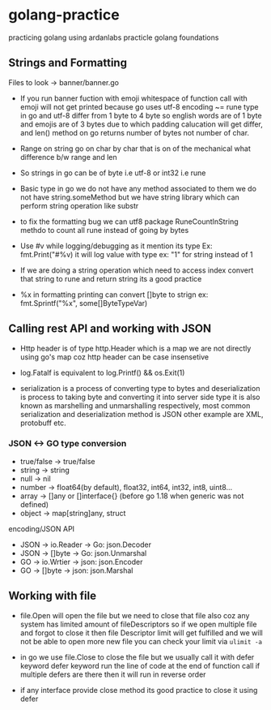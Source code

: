 # golang-practice
practicing golang using ardanlabs practicle golang foundations 

## Strings and Formatting

Files to look -> banner/banner.go

- If you run banner fuction with emoji whitespace of function call with emoji will not get printed because go uses utf-8 encoding ~= rune type in go and utf-8 differ from 1 byte to 4 byte so english words are of 1 byte and emojis are of 3 bytes due to which padding calucation will get differ, and len() method on go returns number of bytes not number of char.

- Range on string go on char by char that is on of the mechanical what difference b/w range and len

- So strings in go can be of byte i.e utf-8 or int32 i.e rune 

- Basic type in go we do not have any method associated to them we do not have string.someMethod but we have  string library which can perform string operation like substr

- to fix the formatting bug we can utf8 package RuneCountInString methdo to count all rune instead of going by bytes

- Use #v while logging/debugging as it mention its type Ex: fmt.Print("#%v) it will log value with type ex: "1" for string instead of 1 

- If we are doing a string operation which need to access index convert that string to rune and return  string its a good practice

- %x in formatting printing can convert []byte to strign ex: fmt.Sprintf("%x", some[]ByteTypeVar)

## Calling rest API and working with JSON

- Http header is of type http.Header which is a map we are not directly using go's map coz http header can be case insensetive

- log.Fatalf is equivalent to log.Printf() && os.Exit(1)  

- serialization is a process of converting type to bytes and deserialization is process to taking byte and converting it into server side type it is also known as marshelling and unmarshalling respectively, most common serialization and deserialization method is JSON other example are XML, protobuff etc.

### JSON <-> GO type conversion

- true/false -> true/false
- string -> string
- null -> nil
- number -> float64(by default), float32, int64, int32, int8, uint8...
- array -> []any or []interface{} (before go 1.18 when generic was not defined)
- object -> map[string]any, struct

encoding/JSON API

- JSON -> io.Reader -> Go: json.Decoder
- JSON -> []byte -> Go: json.Unmarshal
- GO -> io.Wrtier -> json: json.Encoder
- GO -> []byte -> json: json.Marshal

## Working with file

- file.Open will open the file but we need to close that file also coz any system has limited amount of fileDescriptors so if we open multiple file and forgot to close it then file Descriptor limit will get fulfilled and we will not be able to open more new file you can check your limit via `ulimit -a`

- in go we use file.Close to close the file but we usually call it with defer keyword defer keyword run the line of code at the end of function call if multiple defers are there then it will run in reverse order

- if any interface provide close method its good practice to close it using defer


